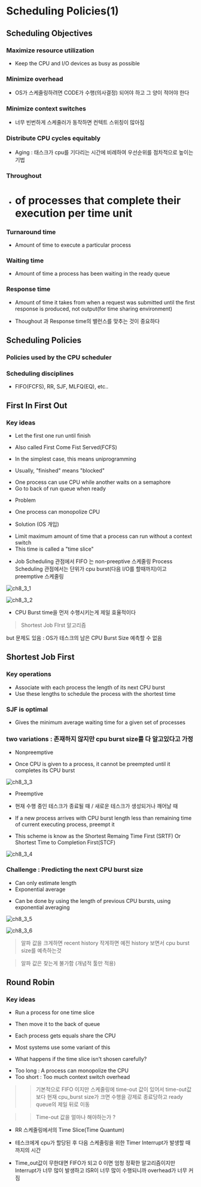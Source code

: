 # Scheduling Policies(1)

## Scheduling Objectives
### Maximize resource utilization
 + Keep the CPU and I/O devices as busy as possible
 
### Minimize overhead
 - OS가 스케줄링하려면 CODE가 수행(의사결정) 되어야 하고 그 양이 적어야 한다

### Minimize context switches
 - 너무 빈번하게 스케줄러가 동작하면 컨텍트 스위칭이 많아짐

### Distribute CPU cycles equitably


* Aging : 태스크가 cpu를 기다리는 시간에 비례하여 우선순위를 점차적으로 높이는 기법


### Throughout
 - # of processes that complete their execution per time unit
 

### Turnaround time
 - Amount of time to execute a particular process
 
 
### Waiting time
 - Amount of time a process has been waiting in the ready queue


### Response time
 - Amount of time it takes from when a request was submitted until the first 
   response is produced, not output(for time sharing environment)
   
   
 * Thoughout 과 Response time의 밸런스를 맞추는 것이 중요하다 
 

## Scheduling Policies
### Policies used by the CPU scheduler


### Scheduling disciplines
 + FIFO(FCFS), RR, SJF, MLFQ(EQ), etc..
 
 
## First In First Out
### Key ideas
 + Let the first one run until finish
 
 + Also called First Come Fist Served(FCFS)
 
 + In the simplest case, this means uniprogramming
 
 + Usually, "finished" means "blocked"
  - One process can use CPU while another waits on a semaphore
  - Go to back of run queue when ready
  
 + Problem 
  - One process can monopolize CPU
  
 + Solution (OS 개입)
  - Limit maximum amount of time that a process can run without a context switch
  - This time is called a "time slice"
  
  
  * Job Scheduling 관점에서 FIFO 는 non-preeptive 스케줄링
    Process Scheduling 관점에서는 단위가 cpu burst(다음 I/O를 할때까지)이고 preemptive 스케줄링
    


 ![ch8_3_1](./pic/ch8_3_1.JPG)
 
 
 ![ch8_3_2](./pic/ch8_3_2.JPG)
 
 

 - CPU Burst time을 먼저 수행시키는게 제일 효율적이다
 
 > Shortest Job FIrst 알고리즘 
 
 but 문제도 있음 : OS가 테스크의 남은 CPU Burst Size 예측할 수 없음
 

## Shortest Job First
### Key operations
 + Associate with each process the length of its next CPU burst
 + Use these lengths to schedule the process with the shortest time
 

### SJF is optimal
 + Gives the minimum average waiting time for a given set of processes


### two variations : 존재하지 않지만 cpu burst size를 다 알고있다고 가정
 + Nonpreemptive
  - Once CPU is given to a process, it cannot be preempted until it completes its CPU burst
  
  
  ![ch8_3_3](./pic/ch8_3_3.JPG)
  
  
 + Preemptive
 
  - 현재 수행 중인 테스크가 종료될 때 / 새로운 테스크가 생성되거나 깨어날 때
 
  - If a new process arrives with CPU burst length less than remaining time of current executing process, preempt it
 
  - This scheme is know as the Shortest Remaing Time First (SRTF) Or Shortest Time to Completion First(STCF)
  
  
  ![ch8_3_4](./pic/ch8_3_4.JPG)
  
  
### Challenge : Predicting the next CPU burst size
 + Can only estimate length
 + Exponential average
  - Can be done by using the length of previous CPU bursts, using exponential averaging
  

  ![ch8_3_5](./pic/ch8_3_5.JPG)
  
  
  ![ch8_3_6](./pic/ch8_3_6.JPG)
  
  
  > 알파 값을 크게하면 recent history 작게하면 예전 history 보면서
    cpu burst size를 예측하는것
    
  > 알파 값은 찾는게 불가함 (개념적 툴만 적용)


## Round Robin
### Key ideas
  + Run a process for one time slice
  + Then move it to the back of queue
  
  + Each process gets equals share the CPU
  + Most systems use some variant of this
  + What happens if the time slice isn't shosen carefully?
   - Too long : A process can monopolize the CPU
   - Too short : Too much context switch overhead
  
  
>> 기본적으로 FIFO 이지만 스케줄링에 time-out 값이 있어서
   time-out값보다 현재 cpu_burst size가 크면 수행을 강제로 종료당하고 ready queue의 제일 뒤로 이동
   
   
>> Time-out 값을 얼마나 해야하는가 ?

* RR 스케줄링에서의 Time Slice(Time Quantum)
 - 테스크에게 cpu가 할당된 후 다음 스케줄링을 위한 Timer Interrupt가
  발생할 때까지의 시간

  - Time_out값이 무한대면 FIFO가 되고
   0 이면 엄청 정확한 알고리즘이지만 Interrupt가 너무 많이
   발생하고 ISR이 너무 많이 수행되니까 overhead가 너무 커짐
  
  